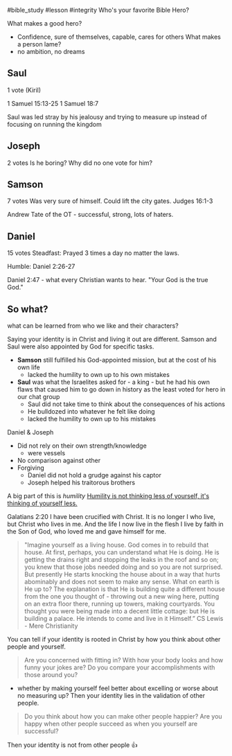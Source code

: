 #bible_study #lesson  #integrity 
Who's your favorite Bible Hero?

What makes a good hero?
* Confidence, sure of themselves, capable, cares for others
What makes a person lame?
* no ambition, no dreams

## Saul
1 vote (Kiril)

1 Samuel 15:13-25
1 Samuel 18:7

Saul was led stray by his jealousy and trying to measure up instead of focusing on running the kingdom

## Joseph
2 votes
Is he boring? Why did no one vote for him?

## Samson
7 votes
Was very sure of himself.
Could lift the city gates. Judges 16:1-3

Andrew Tate of the OT - successful, strong, lots of haters.
## Daniel
15 votes
Steadfast: Prayed 3 times a day no matter the laws.

Humble: Daniel 2:26-27

Daniel 2:47 - what every Christian wants to hear. "Your God is the true God."

## So what?
what can be learned from who we like and their characters?

Saying your identity is in Christ and living it out are different.
Samson and Saul were also appointed by God for specific tasks.
* **Samson** still fulfilled his God-appointed mission, but at the cost of his own life
	* lacked the humility to own up to his own mistakes
* **Saul** was what the Israelites asked for - a king - but he had his own flaws that caused him to go down in history as the least voted for hero in our chat group
	* Saul did not take time to think about the consequences of his actions
	* He bulldozed into whatever he felt like doing
	* lacked the humility to own up to his mistakes

Daniel & Joseph
* Did not rely on their own strength/knowledge
	* were vessels
* No comparison against other
* Forgiving 
	* Daniel did not hold a grudge against his captor
	* Joseph helped his traitorous brothers


A big part of this is *humility* 
[Humility is not thinking less of yourself, it's thinking of yourself less.](https://www.azquotes.com/quote/174171)

Galatians 2:20
I have been crucified with Christ. It is no longer I who live, but Christ who lives in me. And the life I now live in the flesh I live by faith in the Son of God, who loved me and gave himself for me.

>"Imagine yourself as a living house. God comes in to rebuild that house. At first, perhaps, you can understand what He is doing. He is getting the drains right and stopping the leaks in the roof and so on; you knew that those jobs needed doing and so you are not surprised. But presently He starts knocking the house about in a way that hurts abominably and does not seem to make any sense. What on earth is He up to? The explanation is that He is building quite a different house from the one you thought of - throwing out a new wing here, putting on an extra floor there, running up towers, making courtyards. You thought you were being made into a decent little cottage: but He is building a palace. He intends to come and live in it Himself.”
  CS Lewis - Mere Christianity

You can tell if your identity is rooted in Christ by how you think about other people and yourself.

>Are you concerned with fitting in? 
 With how your body looks and how funny your jokes are?
 Do you compare your accomplishments with those around you? 
 * whether by making yourself feel better about excelling or worse about no measuring up?
 Then your identity lies in the validation of other people.

>Do you think about how you can make other people happier?
  Are you happy when other people succeed as when you yourself are successful?
  
  Then your identity is not from other people :thumbsup:
 

  
